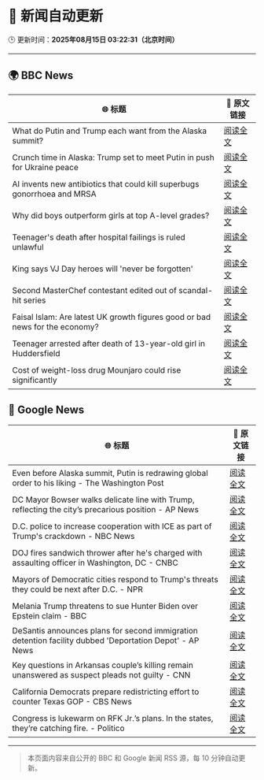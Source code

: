 # 🧠 新闻自动更新

🕒 更新时间：**2025年08月15日 03:22:31（北京时间）**

---

## 🌍 BBC News

| 🌐 标题 | 🔗 原文链接 |
|--------|-------------|
| What do Putin and Trump each want from the Alaska summit? | [阅读全文](https://www.bbc.com/news/articles/c776ddjer8no?at_medium=RSS&at_campaign=rss) |
| Crunch time in Alaska: Trump set to meet Putin in push for Ukraine peace | [阅读全文](https://www.bbc.com/news/articles/c9qy1neql8lo?at_medium=RSS&at_campaign=rss) |
| AI invents new antibiotics that could kill superbugs gonorrhoea and MRSA | [阅读全文](https://www.bbc.com/news/articles/cgr94xxye2lo?at_medium=RSS&at_campaign=rss) |
| Why did boys outperform girls at top A-level grades? | [阅读全文](https://www.bbc.com/news/articles/c62707l4lwvo?at_medium=RSS&at_campaign=rss) |
| Teenager's death after hospital failings is ruled unlawful | [阅读全文](https://www.bbc.com/news/articles/c17np9vly51o?at_medium=RSS&at_campaign=rss) |
| King says VJ Day heroes will 'never be forgotten' | [阅读全文](https://www.bbc.com/news/articles/cz93j78ed87o?at_medium=RSS&at_campaign=rss) |
| Second MasterChef contestant edited out of scandal-hit series | [阅读全文](https://www.bbc.com/news/articles/c62n985gp3go?at_medium=RSS&at_campaign=rss) |
| Faisal Islam: Are latest UK growth figures good or bad news for the economy? | [阅读全文](https://www.bbc.com/news/articles/c5yp48jprg8o?at_medium=RSS&at_campaign=rss) |
| Teenager arrested after death of 13-year-old girl in Huddersfield | [阅读全文](https://www.bbc.com/news/articles/cj9w7y1rz4jo?at_medium=RSS&at_campaign=rss) |
| Cost of weight-loss drug Mounjaro could rise significantly | [阅读全文](https://www.bbc.com/news/articles/c5ylppp2vj9o?at_medium=RSS&at_campaign=rss) |

## 📰 Google News

| 🌐 标题 | 🔗 原文链接 |
|--------|-------------|
| Even before Alaska summit, Putin is redrawing global order to his liking - The Washington Post | [阅读全文](https://news.google.com/rss/articles/CBMihwFBVV95cUxQd3BLLTAtY05uZVdSeVpBeHNGT1F5UElnb1RfNE9iNG92a21lcTVCZV9wcnd4STU1MG02Y3llbm5zRzJiYzhjR0tHRXphV2M2MFRNTkhCNGZHUEdpUG9PTG81MlNQOW1adlZrdXBPY0xSX2N0RXhibWlKY1Q4SkJmZG9jV2oyRnc?oc=5) |
| DC Mayor Bowser walks delicate line with Trump, reflecting the city’s precarious position - AP News | [阅读全文](https://news.google.com/rss/articles/CBMipwFBVV95cUxNVVBSMlNOVlpjSEsyTVE0LVVaWEczaGlNc2wwV0JQdXpBWkdjV3lOSnA5NnNvbWZUaUQ3ZXJLVjFqZjNUNXQtS2VQcjc3Z2JrY1lNbmY1d3lWS3FaZFdQVmpXTzZ2R1MzTUJxZElOclU3UUhGU2h0Y3pjSVp5RDVrT3BYWFBlNW1kYUhScDhHdEdFbkVWVy0yUVhPcm5EZnVFTXdVQjhLNA?oc=5) |
| D.C. police to increase cooperation with ICE as part of Trump's crackdown - NBC News | [阅读全文](https://news.google.com/rss/articles/CBMitAFBVV95cUxNakxrOVJTX2JMaHlsNjFNVW9VZFVGdU1NTkQxQXh3RU92ZTE1WU03b2lyU1lvcWNWSG1IY0JhLWJKWGJsMDBjUC14N1BiQzBodzNlNWQyWER2XzBTNkFPbFZpU0tyNjNFYWpqQTFBQWR0UlRSc19EZUx2aFRSRFFKY0c0NVNrNGJ0dTlJTWRDOU9FME5UN2NKVXpwZWU2MDJ0XzB0ZWQxVkRydlMwbFpPWEV4U0XSAVZBVV95cUxOeC04bFlYSmlYeXVzU08tcUdGb1BmVnc1TDJJd1JVUlFaOFZ6ZHRPbjZ3aTZBZ2U3STFaNDlrMnY5QnRyUV9zMGpyWW90djM2OE1mbU5HZw?oc=5) |
| DOJ fires sandwich thrower after he's charged with assaulting officer in Washington, DC - CNBC | [阅读全文](https://news.google.com/rss/articles/CBMif0FVX3lxTE1nWGk0WnlhcFdsbDZRMTZXRjZ6cFZMaGV1aHJtclBpOGtPcUxZS2F4YmhuMFBFWTFkRlV4SXJaQ2JxZ3NQMDg3SlFfR2Y5VXlmYTNJbllBRzZHQkZmWDZuWDFxb1JDUklCenhkRHFOVURPNk1UckRMUFBSelp6THfSAYQBQVVfeXFMTzY1SzNrVEw3dFRzeHJSSzVFN0N4TEg4UVZFNVVkcE5oNXE3NlIwcTJSWDl1UzhYVXdKcHZBQkJsbG5zc0tON2xKdE5PdTlNTGROUExPV3pJRXJWRWk1RnBVV1ZkejRnMzd3U1FQeVZYZURLN3NTNVdnQnVqUXJiRGZnT2tZ?oc=5) |
| Mayors of Democratic cities respond to Trump's threats they could be next after D.C. - NPR | [阅读全文](https://news.google.com/rss/articles/CBMinwFBVV95cUxPZTZGT1ZKUmVtRS10LTRhOHMyUWk3NFRqZ3M2VkRSN1gzOUxXR05FVHhqT3ZjWElHM3QzQlZUSVFiV19Xb1hvNFNwRmxKQjhGa2FnLUo0N0QxdkFLZGNhcDNMUGpYR2tDSlpBOWF4UW1YSkhEUUc2a2FiRzQ4SnBkc3VYYUd4SzU0WmxmeXNNX2tqVDBVSXlzelZKNmttQlU?oc=5) |
| Melania Trump threatens to sue Hunter Biden over Epstein claim - BBC | [阅读全文](https://news.google.com/rss/articles/CBMiWkFVX3lxTE4yaDRiMGhrOFhNQ1VzWG9aY2tZSFd2NTUyNVJVUnpXOHN3RUxCbHBHV2xvOHBUb08zNndHbG5fQWNhV1R6bnV5bEJQcDQ4ZHpiSW51WVJkSWU2QdIBX0FVX3lxTFBXVGFLT2YwX0tYZ2ZrMnFHaDJzakNrdEh0RFVzQzRDV055dzVRNFVTN2s4aFV0eHpjLVYxQm9PcEk1OTg0aGFGa1QzbERKRmhnMGhhUUdnaEplNUtJaGxr?oc=5) |
| DeSantis announces plans for second immigration detention facility dubbed 'Deportation Depot' - AP News | [阅读全文](https://news.google.com/rss/articles/CBMiqAFBVV95cUxPcVdKVE5McjZIbGNaeFk2bU1SQVFvZTlRampNb3ZRMEZ1bk1zOFdTaUkweDRPMFFNNDY5bzRYZWZRVnZLUmVFaFVjaTNPa2c2RHBnUlFHTHl1My1Majk5MXo3ZXF0WVZQV1B2N1cybFRsV3dJSkhFb3BBVG5KMWJlVDh6N19OYzVXUXMtUXhWMnJOLTJTcWZDeTNEb0xDOHpKWWtEQ1c5d2I?oc=5) |
| Key questions in Arkansas couple’s killing remain unanswered as suspect pleads not guilty - CNN | [阅读全文](https://news.google.com/rss/articles/CBMiggFBVV95cUxObFB1N0pMQWpvcEVQMDBuZFdlR0Q5a1JCa1RHS293X1czWnhFdk4xU3dGQkFwNEltTkZldjB2OEdSTXltSlJ4QkFYX1NMY3BMLTlkbERncldWdnlLQmRBSnVZbGFaU3FiTWhvTHBUaVBIQWFNY2llU0hBZWVJU1M1bS1n0gGHAUFVX3lxTE9FUkJFajRpZ0RVVWcwM0VMUmN3cDlQZ1h2cW5QNTQ2d0pDNUZPYU5Ua0ZxTG5lTmJyLXRtdmFnQ3NCVHd1VUlyejRQdmpDZG5mRmVqa2VUbVhVTWJuYk9iODFYWEJCSHU5X3pBV3cxMnA1c1ZhTDBiNUJTcW1NaUpCN1dTMGlnMA?oc=5) |
| California Democrats prepare redistricting effort to counter Texas GOP - CBS News | [阅读全文](https://news.google.com/rss/articles/CBMikAFBVV95cUxPZG9RNWZjdDA1VXc0ZUluZTI2R2o5SGNNdk96enlQeGg2X3h4SDh1a1FDNERGZjJnZnZ6d05BUlU1VXE0dTJRYURMc0ttZWdoTWZ5NWVneGxxMWtlU2RtT0FhelZWUl9TVU16VXV1RHFmODJYdFBLa01IbU5yajgwWTlaVkxqWXJhQndzZ1k5aTjSAZYBQVVfeXFMT0tONUpJUTJtaDFkcnczNzlVc1BRU2xHWUkzNTNOSEo5YTVWbEMzaXlWTDNkUDM2QkpMRDhrdXlOcU1HYTc0WXJIM1FMRjVqRzFiN3R4QkJfNmltaGN5ZVVUZm5XWUZya3JjUXlxeEpUT3YtOFQ2czVYNm1ScGRRdkhlS0M3NlY0MDBZS2w3M0RJTHY4c013?oc=5) |
| Congress is lukewarm on RFK Jr.’s plans. In the states, they’re catching fire. - Politico | [阅读全文](https://news.google.com/rss/articles/CBMie0FVX3lxTE9zQnVUd0FCR2dXZGFiNzhqOHp5ZGFIY2t0VUdvQXg5VTRGaHNWZC00QjJXanhWZ1lSdXpaZDMwa2dVbmFqRVNacjNQdjV6MFhLb1ZmOU5hb19kNTFBSU9NcnZIOGdYNkQ2djhHU3NhcV9kaEhVb01aQlNBaw?oc=5) |

---
> 本页面内容来自公开的 BBC 和 Google 新闻 RSS 源，每 10 分钟自动更新。